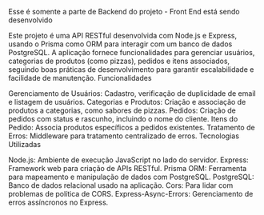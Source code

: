 Esse é somente a parte de Backend do projeto - Front End está sendo desenvolvido

Este projeto é uma API RESTful desenvolvida com Node.js e Express, usando o Prisma como ORM para interagir com um banco de dados PostgreSQL. A aplicação fornece funcionalidades para gerenciar usuários, categorias de produtos (como pizzas), pedidos e itens associados, seguindo boas práticas de desenvolvimento para garantir escalabilidade e facilidade de manutenção.
Funcionalidades

Gerenciamento de Usuários: Cadastro, verificação de duplicidade de email e listagem de usuários.
Categorias e Produtos: Criação e associação de produtos a categorias, como sabores de pizzas.
Pedidos: Criação de pedidos com status e rascunho, incluindo o nome do cliente.
Itens do Pedido: Associa produtos específicos a pedidos existentes.
Tratamento de Erros: Middleware para tratamento centralizado de erros.
Tecnologias Utilizadas

Node.js: Ambiente de execução JavaScript no lado do servidor.
Express: Framework web para criação de APIs RESTful.
Prisma ORM: Ferramenta para mapeamento e manipulação de dados com PostgreSQL.
PostgreSQL: Banco de dados relacional usado na aplicação.
Cors: Para lidar com problemas de política de CORS.
Express-Async-Errors: Gerenciamento de erros assíncronos no Express.
